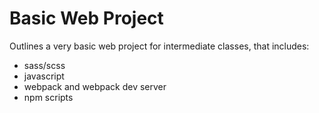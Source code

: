 # Basic Web Project

Outlines a very basic web project for intermediate classes,
that includes:

- sass/scss
- javascript
- webpack and webpack dev server
- npm scripts


